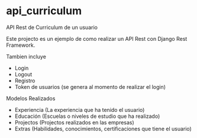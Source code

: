 # api_curriculum
API Rest de Curriculum de un usuario

Este projecto es un ejemplo de como realizar un API Rest con Django Rest Framework.

Tambien incluye
 * Login
 * Logout
 * Registro
 * Token de usuarios (se genera al momento de realizar el login)

Modelos Realizados
 * Experiencia (La experiencia que ha tenido el usuario)
 * Educación (Escuelas o niveles de estudio que ha realizado)
 * Projectos (Projectos realizados en las empresas)
 * Extras (Habilidades, conocimientos, certificaciones que tiene el usuario)
